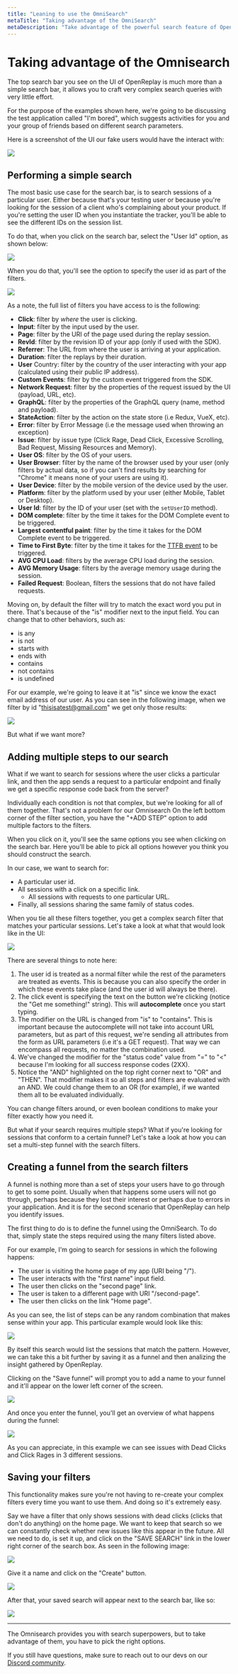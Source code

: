 ```yaml
---
title: "Leaning to use the OmniSearch"
metaTitle: "Taking advantage of the OmniSearch"
metaDescription: "Take advantage of the powerful search feature of OpenReplay"
---
```

# Taking advantage of the Omnisearch

The top search bar you see on the UI of OpenReplay is much more than a simple search bar, it allows you to craft very complex search queries with very little effort.

For the purpose of the examples shown here, we're going to be discussing the test application called "I'm bored", which suggests activities for you and your group of friends based on different search parameters.

Here is a screenshot of the UI our fake users would have the interact with:

![](https://i.imgur.com/6BtPzTs.png)

## Performing a simple search 
The most basic use case for the search bar, is to search sessions of a particular user. Either because that's your testing user or because you're looking for the session of a client who's complaining about your product.
If you're setting the user ID when you instantiate the tracker, you'll be able to see the different IDs on the session list.

To do that, when you click on the search bar, select the "User Id" option, as shown below:

![](https://i.imgur.com/jZU6hwG.png)

When you do that, you'll see the option to specify the user id as part of the filters. 

![](https://i.imgur.com/6Ac5cDB.png)

As a note, the full list of filters you have access to is the following:

- **Click**: filter by _where_ the user is clicking.
- **Input**: filter by the input used by the user.
- **Page**: filter by the URI of the page used during the replay session.
- **RevId**: filter by the revision ID of your app (only if used with the SDK).
- **Referrer**: The URL from where the user is arriving at your application.
- **Duration**: filter the replays by their duration.
- **User** Country: filter by the country of the user interacting with your app (calculated using their public IP address).
- **Custom Events**: filter by the custom event triggered from the SDK.
- **Network Request**: filter by the properties of the request issued by the UI (payload, URL, etc).
- **GraphQL**: filter by the properties of the GraphQL query (name, method and payload).
- **StateAction**: filter by the action on the state store (i.e Redux, VueX, etc).
- **Error**: filter by Error Message (i.e the message used when throwing an exception)
- **Issue**: filter by issue type (Click Rage, Dead Click, Excessive Scrolling, Bad Request, Missing Resources and Memory).
- **User OS**: filter by the OS of your users.
- **User Browser**: filter by the name of the browser used by your user (only filters by actual data, so if you can't find results by searching for "Chrome" it means none of your users are using it).
- **User Device**: filter by the mobile version of the device used by the user.
- **Platform**: filter by the platform used by your user (either Mobile, Tablet or Desktop).
- **User Id**: filter by the ID of your user (set with the `setUserID` method).
- **DOM complete**: filter by the time it takes for the DOM Complete event to be triggered.
- **Largest contentful paint**: filter by the time it takes for the DOM Complete event to be triggered.
- **Time to First Byte**: filter by the time it takes for the [TTFB event](https://fr.wikipedia.org/wiki/Time_to_first_byte) to be triggered.
- **AVG CPU Load**: filters by the average CPU load during the session.
- **AVG Memory Usage**: filters by the average memory usage during the session.
- **Failed Request**: Boolean, filters the sessions that do not have failed requests.

 

Moving on, by default the filter will try to match the exact word you put in there. That's because of the "is" modifier next to the input field. You can change that to other behaviors, such as:

- is any
- is not
- starts with
- ends with
- contains
- not contains
- is undefined

For our example, we're going to leave it at "is" since we know the exact email address of our user.
As you can see in the following image, when we filter by id "thisisatest@gmail.com" we get only those results:

![](https://i.imgur.com/kAjALWs.png)

But what if we want more?

## Adding multiple steps to our search
What if we want to search for sessions where the user clicks a particular link, and then the app sends a request to a particular endpoint and finally we get a specific response code back from the server?

Individually each condition is not that complex, but we're looking for all of them together.
That's not a problem for our Omnisearch 
On the left bottom corner of the filter section, you have the "+ADD STEP" option to add multiple factors to the filters.

When you click on it, you'll see the same options you see when clicking on the search bar.
Here you'll be able to pick all options however you think you should construct the search.

In our case, we want to search for:

- A particular user id.
- All sessions with a click on a specific link.
    - All sessions with requests to one particular URL.
- Finally, all sessions sharing the same family of status codes.

When you tie all these filters together, you get a complex search filter that matches your particular sessions.
Let's take a look at what that would look like in the UI:

![](https://i.imgur.com/RX9PeH3.png)

There are several things to note here:

1. The user id is treated as a normal filter while the rest of the parameters are treated as events. This is because you can also specify the order in which these events take place (and the user id will always be there).
2. The click event is specifying the text on the button we're clicking (notice the "Get me something!" string). This will **autocomplete** once you start typing.
3. The modifier on the URL is changed from "is" to "contains". This is important because the autocomplete will not take into account URL parameters, but as part of this request, we're sending all attributes from the form as URL parameters (i.e it's a GET request). That way we can encompass all requests, no matter the combination used.
4. We've changed the modifier for the "status code" value from "=" to "<" because I'm looking for all success response codes (2XX).
5. Notice the "AND" highlighted on the top right corner next to "OR" and "THEN". That modifier makes it so all steps and filters are evaluated with an AND. We could change them to an OR (for example), if we wanted them all to be evaluated individually.

You can change filters around, or even boolean conditions to make your filter exactly how you need it.

But what if your search requires multiple steps? What if you're looking for sessions that conform to a certain funnel? Let's take a look at how you can set a multi-step funnel with the search filters.

## Creating a funnel from the search filters

A funnel is nothing more than a set of steps your users have to go through to get to some point. Usually when that happens some users will not go through, perhaps because they lost their interest or perhaps due to errors in your application.
And it is for the second scenario that OpenReplay can help you identify issues.

The first thing to do is to define the funnel using the OmniSearch. To do that, simply state the steps required using the many filters listed above.

For our example, I'm going to search for sessions in which the following happens:

- The user is visiting the home page of my app (URI being "/").
- The user interacts with the "first name" input field.
- The user then clicks on the "second page" link.
- The user is taken to a different page with URI "/second-page".
- The user then clicks on the link "Home page".

As you can see, the list of steps can be any random combination that makes sense within your app.
This particular example would look like this:

![](https://i.imgur.com/uEx2yGZ.png)

By itself this search would list the sessions that match the pattern. However, we can take this a bit further by saving it as a funnel and then analizing the insight gathered by OpenReplay.

Clicking on the "Save funnel" will prompt you to add a name to your funnel and it'll appear on the lower left corner of the screen.

![](https://i.imgur.com/bt5O08M.png)

And once you enter the funnel, you'll get an overview of what happens during the funnel:

![](https://i.imgur.com/cgyJaKO.png)

As you can appreciate, in this example we can see issues with Dead Clicks and Click Rages in 3 different sessions.

## Saving your filters
This functionality makes sure you're not having to re-create your complex filters every time you want to use them.
And doing so it's extremely easy.

Say we have a filter that only shows sessions with dead clicks (clicks that don't do anything) on the home page. We want to keep that search so we can constantly check whether new issues like this appear in the future.
All we need to do, is set it up, and click on the "SAVE SEARCH" link in the lower right corner of the search box.
As seen in the following image:

![](https://i.imgur.com/b3GP8xh.png)

Give it a name and click on the "Create" button. 

![](https://i.imgur.com/TONFroV.png)

After that, your saved search will appear next to the search bar, like so:

![](https://i.imgur.com/n1GsndD.png)

---

The Omnisearch provides you with search superpowers, but to take advantage of them, you have to pick the right options.

If you still have questions, make sure to reach out to our devs on our [Discord community](https://discord.openreplay.com/).